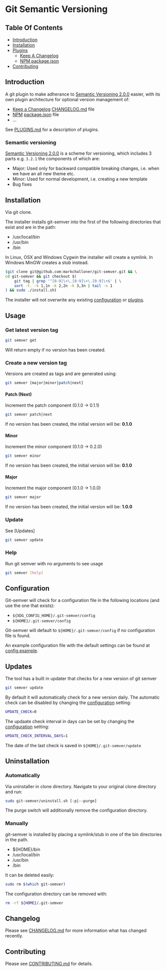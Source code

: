 # Git Semantic Versioning

## Table Of Contents

- [Introduction](#introduction)
- [Installation](#installation)
- [Plugins](#plugins)
  - [Keep A Changelog](#keep-a-changelog)
  - [NPM package.json](#npm-package-json)
- [Contributing](#contributing)

## Introduction

A git plugin to make adherance to [Semantic Versioning 2.0.0] easier, with its own plugin architecture for optional version management of:

- [Keep a Changelog][Keep a CHANGELOG] [CHANGELOG.md] file
- [NPM] [package.json] file
- ...

See [PLUGINS.md] for a description of plugins.

### Semantic versioning

[Semantic Versioning 2.0.0] is a scheme for versioning, which includes 3 parts e.g. ```3.2.1``` the components of which are:

  - Major: Used only for backward compatible breaking changes, i.e. when we have an all new theme etc.
  - Minor: Used for normal development, i.e. creating a new template
  - Bug fixes

## Installation

Via git clone.

The installer installs git-semver into the first of the following directories that exist and are in the path:

- /usr/local/bin
- /usr/bin
- /bin

In Linux, OSX and Windows Cygwin the installer will create a symlink. In Windows MinGW creates a stub instead.

``` bash
(git clone git@github.com:markchalloner/git-semver.git && \
cd git-semver && git checkout $(
    git tag | grep '^[0-9]\+\.[0-9]\+\.[0-9]\+$' | \
    sort -t. -k 1,1n -k 2,2n -k 3,3n | tail -n 1
) && sudo ./install.sh)

```

The installer will not overwrite any existing [configuration](#configuration) or [plugins][PLUGINS.md].

## Usage

### Get latest version tag

``` bash
git semver get
```

Will return empty if no version has been created.

### Create a new version tag

Versions are created as tags and are generated using:

``` bash
git semver [major|minor|patch|next]
```

#### Patch (Next)

Increment the patch component (0.1.0 -> 0.1.1)

``` bash
git semver patch|next
```

If no version has been created, the initial version will be: **0.1.0**

#### Minor

Increment the minor component (0.1.0 -> 0.2.0)

``` bash
git semver minor
```

If no version has been created, the initial version will be: **0.1.0**

#### Major

Increment the major component (0.1.0 -> 1.0.0)

``` bash
git semver major
```

If no version has been created, the initial version will be: **1.0.0**

### Update

See [Updates]

``` bash
git semver update
```

### Help

Run git semver with no arguments to see usage

``` bash
git semver [help]
```

## Configuration

Git-semver will check for a configuration file in the following locations
(and use the one that exists):

- `${XDG_CONFIG_HOME}/.git-semver/config`
- `${HOME}/.git-semver/config`

Git-semver will default to `${HOME}/.git-semver/config` if no configuration file is found.

An example configuration file with the default settings can be found at [config.example].

## Updates

The tool has a built in updater that checks for a new version of git semver

``` bash
git semver update
```

By default it will automatically check for a new version daily. The automatic check can be disabled by changing the [configuration](#configuration) setting:

``` bash
UPDATE_CHECK=0
```

The updaate check interval in days can be set by changing the [configuration](#configuration) setting:

``` bash
UPDATE_CHECK_INTERVAL_DAYS=1
```

The date of the last check is saved in `${HOME}/.git-semver/update`

## Uninstallation

### Automatically

Via uninstaller in clone directory. Navigate to your original clone directory and run:

``` bash
sudo git-semver/uninstall.sh [-p|--purge]
```

The purge switch will additionally remove the configuration directory.

### Manually

git-semver is installed by placing a symlink/stub in one of the bin directories in the path.

- ${HOME}/bin
- /usr/local/bin
- /usr/bin
- /bin

It can be deleted easily:

``` bash
sudo rm $(which git-semver)
```

The configuration directory can be removed with:

``` bash
rm -rf ${HOME}/.git-semver
```

## Changelog

Please see [CHANGELOG.md] for more information what has changed recently.

## Contributing

Please see [CONTRIBUTING.md] for details.

[CHANGELOG.md]: CHANGELOG.md
[Change Log Management]: http://keepachangelog.com/
[CONTRIBUTING.md]: CONTRIBUTING.md
[config.example]: config.example
[Keep a CHANGELOG]: http://keepachangelog.com/
[NPM]: https://www.npmjs.com/
[package.json]: http://browsenpm.org/package.json
[PLUGINS.md]: PLUGINS.md
[Semantic Versioning 2.0.0]: http://semver.org/spec/v2.0.0.html
